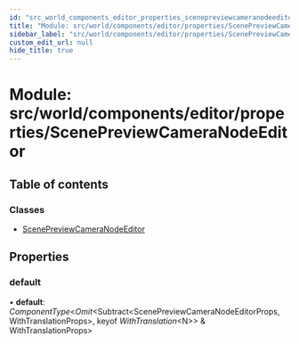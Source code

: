 ```yaml
---
id: "src_world_components_editor_properties_scenepreviewcameranodeeditor"
title: "Module: src/world/components/editor/properties/ScenePreviewCameraNodeEditor"
sidebar_label: "src/world/components/editor/properties/ScenePreviewCameraNodeEditor"
custom_edit_url: null
hide_title: true
---
```


# Module: src/world/components/editor/properties/ScenePreviewCameraNodeEditor

## Table of contents

### Classes

- [ScenePreviewCameraNodeEditor](../classes/src_world_components_editor_properties_scenepreviewcameranodeeditor.scenepreviewcameranodeeditor.md)

## Properties

### default

• **default**: *ComponentType*<*Omit*<Subtract<ScenePreviewCameraNodeEditorProps, WithTranslationProps\>, keyof *WithTranslation*<N\>\> & WithTranslationProps\>

